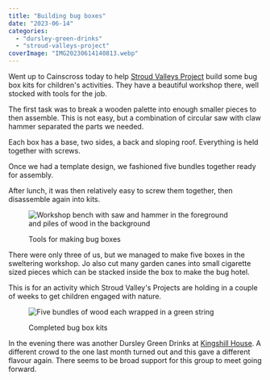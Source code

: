 ```yaml
---
title: "Building bug boxes"
date: "2023-06-14"
categories: 
  - "dursley-green-drinks"
  - "stroud-valleys-project"
coverImage: "IMG20230614140813.webp"
---
```


Went up to Cainscross today to help [Stroud Valleys Project](https://www.stroudvalleysproject.org/) build some bug box kits for children's activities. They have a beautiful workshop there, well stocked with tools for the job.

The first task was to break a wooden palette into enough smaller pieces to then assemble. This is not easy, but a combination of circular saw with claw hammer separated the parts we needed.

Each box has a base, two sides, a back and sloping roof. Everything is held together with screws.

Once we had a template design, we fashioned five bundles together ready for assembly.

After lunch, it was then relatively easy to screw them together, then disassemble again into kits.

<figure>

![Workshop bench with saw and hammer in the foreground and piles of wood in the background](images/IMG20230614122942-1024x768.webp)

<figcaption>

Tools for making bug boxes

</figcaption>

</figure>

There were only three of us, but we managed to make five boxes in the sweltering workshop. Jo also cut many garden canes into small cigarette sized pieces which can be stacked inside the box to make the bug hotel.

This is for an activity which Stroud Valley's Projects are holding in a couple of weeks to get children engaged with nature.

<figure>

![Five bundles of wood each wrapped in a green string](images/IMG20230614142003-1024x768.webp)

<figcaption>

Completed bug box kits

</figcaption>

</figure>

In the evening there was another Dursley Green Drinks at [Kingshill House](https://www.kingshillhouse.org.uk/). A different crowd to the one last month turned out and this gave a different flavour again. There seems to be broad support for this group to meet going forward.
